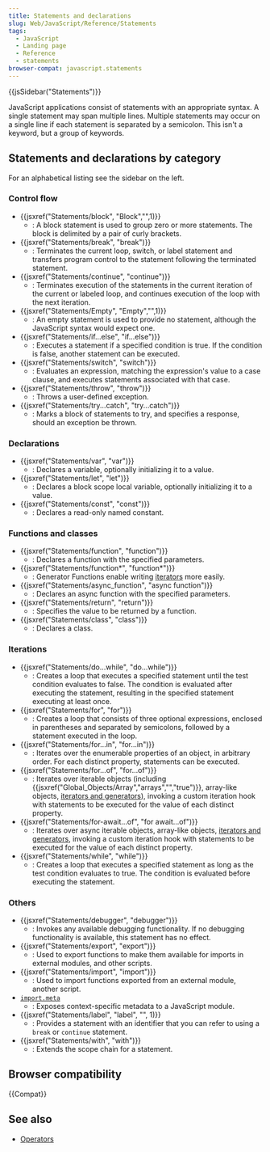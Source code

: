 ```yaml
---
title: Statements and declarations
slug: Web/JavaScript/Reference/Statements
tags:
  - JavaScript
  - Landing page
  - Reference
  - statements
browser-compat: javascript.statements
---
```

{{jsSidebar("Statements")}}

JavaScript applications consist of statements with an appropriate syntax. A
single statement may span multiple lines. Multiple statements may occur on a
single line if each statement is separated by a semicolon. This isn't a keyword,
but a group of keywords.

## Statements and declarations by category

For an alphabetical listing see the sidebar on the left.

### Control flow

- {{jsxref("Statements/block", "Block","",1)}}
  - : A block statement is used to group zero or more statements. The block is
    delimited by a pair of curly brackets.
- {{jsxref("Statements/break", "break")}}
  - : Terminates the current loop, switch, or label statement and transfers
    program control to the statement following the terminated statement.
- {{jsxref("Statements/continue", "continue")}}
  - : Terminates execution of the statements in the current iteration of the
    current or labeled loop, and continues execution of the loop with the next
    iteration.
- {{jsxref("Statements/Empty", "Empty","",1)}}
  - : An empty statement is used to provide no statement, although the
    JavaScript syntax would expect one.
- {{jsxref("Statements/if...else", "if...else")}}
  - : Executes a statement if a specified condition is true. If the condition is
    false, another statement can be executed.
- {{jsxref("Statements/switch", "switch")}}
  - : Evaluates an expression, matching the expression's value to a case clause,
    and executes statements associated with that case.
- {{jsxref("Statements/throw", "throw")}}
  - : Throws a user-defined exception.
- {{jsxref("Statements/try...catch", "try...catch")}}
  - : Marks a block of statements to try, and specifies a response, should an
    exception be thrown.

### Declarations

- {{jsxref("Statements/var", "var")}}
  - : Declares a variable, optionally initializing it to a value.
- {{jsxref("Statements/let", "let")}}
  - : Declares a block scope local variable, optionally initializing it to a
    value.
- {{jsxref("Statements/const", "const")}}
  - : Declares a read-only named constant.

### Functions and classes

- {{jsxref("Statements/function", "function")}}
  - : Declares a function with the specified parameters.
- {{jsxref("Statements/function*", "function*")}}
  - : Generator Functions enable writing
    [iterators](/en-US/docs/Web/JavaScript/Reference/Iteration_protocols) more
    easily.
- {{jsxref("Statements/async_function", "async function")}}
  - : Declares an async function with the specified parameters.
- {{jsxref("Statements/return", "return")}}
  - : Specifies the value to be returned by a function.
- {{jsxref("Statements/class", "class")}}
  - : Declares a class.

### Iterations

- {{jsxref("Statements/do...while", "do...while")}}
  - : Creates a loop that executes a specified statement until the test
    condition evaluates to false. The condition is evaluated after executing the
    statement, resulting in the specified statement executing at least once.
- {{jsxref("Statements/for", "for")}}
  - : Creates a loop that consists of three optional expressions, enclosed in
    parentheses and separated by semicolons, followed by a statement executed in
    the loop.
- {{jsxref("Statements/for...in", "for...in")}}
  - : Iterates over the enumerable properties of an object, in arbitrary order.
    For each distinct property, statements can be executed.
- {{jsxref("Statements/for...of", "for...of")}}
  - : Iterates over iterable objects (including
    {{jsxref("Global_Objects/Array","arrays","","true")}},
    array-like objects,
    [iterators and generators](/en-US/docs/Web/JavaScript/Guide/Iterators_and_Generators)),
    invoking a custom iteration hook with statements to be executed for the
    value of each distinct property.
- {{jsxref("Statements/for-await...of", "for await...of")}}
  - : Iterates over async iterable objects, array-like objects,
    [iterators and generators](/en-US/docs/Web/JavaScript/Guide/Iterators_and_Generators),
    invoking a custom iteration hook with statements to be executed for the
    value of each distinct property.
- {{jsxref("Statements/while", "while")}}
  - : Creates a loop that executes a specified statement as long as the test
    condition evaluates to true. The condition is evaluated before executing the
    statement.

### Others

- {{jsxref("Statements/debugger", "debugger")}}
  - : Invokes any available debugging functionality. If no debugging
    functionality is available, this statement has no effect.
- {{jsxref("Statements/export", "export")}}
  - : Used to export functions to make them available for imports in external
    modules, and other scripts.
- {{jsxref("Statements/import", "import")}}
  - : Used to import functions exported from an external module, another script.
- [`import.meta`](/en-US/docs/Web/JavaScript/Reference/Statements/import.meta)
  - : Exposes context-specific metadata to a JavaScript module.
- {{jsxref("Statements/label", "label", "", 1)}}
  - : Provides a statement with an identifier that you can refer to using a
    `break` or `continue` statement.
- {{jsxref("Statements/with", "with")}}
  - : Extends the scope chain for a statement.

## Browser compatibility

{{Compat}}

## See also

- [Operators](/en-US/docs/Web/JavaScript/Reference/Operators)
